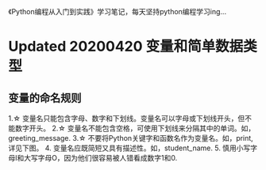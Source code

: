 《Python编程从入门到实践》学习笔记，每天坚持python编程学习ing...
# Updated 20200420 变量和简单数据类型
## 变量的命名规则
1.☆ 变量名只能包含字母、数字和下划线。变量名可以字母或下划线开头，但不能数字开头。
2.☆ 变量名不能包含空格，可使用下划线来分隔其中的单词。如，greeting_message.
3.☆ 不要将Python关键字和函数名作为变量名。如，print,详见下图。
4. 变量名应既简短又具有描述性。如，student_name.
5. 慎用小写字母l和大写字母O，因为他们很容易被人错看成数字1和0.

